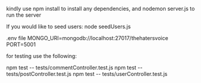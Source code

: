 kindly use npm install to install any dependencies, and nodemon server.js to run the server

If you would like to seed users: node seedUsers.js

.env file
MONGO_URI=mongodb://localhost:27017/thehatersvoice
PORT=5001

for testing use the following:

npm test -- tests/commentController.test.js
npm test -- tests/postController.test.js
npm test -- tests/userController.test.js